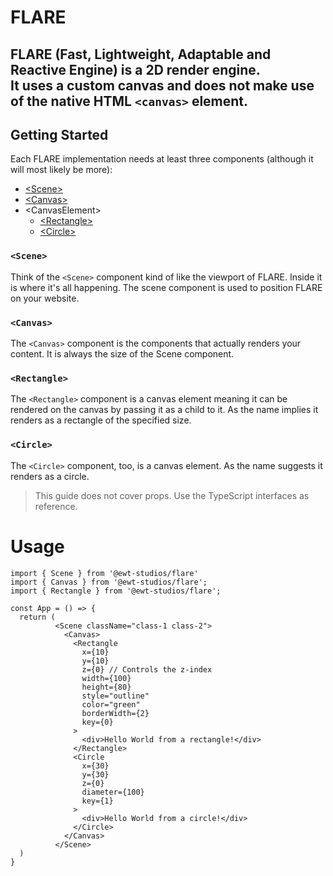 # FLARE 
FLARE (Fast, Lightweight, Adaptable and Reactive Engine) is a 2D render engine.  
It uses a custom canvas and does not make use of the native HTML `<canvas>` element.
---
## Getting Started
Each FLARE implementation needs at least three components (although it will most likely be more):
- [\<Scene\>](#Scene)
- [\<Canvas\>](#Canvas)
- \<CanvasElement\>
  - [\<Rectangle\>](#Rectangle)
  - [\<Circle\>](#Circle)

### `<Scene>`
Think of the `<Scene>` component kind of like the viewport of FLARE.
Inside it is where it's all happening. 
The scene component is used to position FLARE on your website.

### `<Canvas>`
The `<Canvas>` component is the components that actually renders your content.
It is always the size of the Scene component.

### `<Rectangle>`
The `<Rectangle>` component is a canvas element meaning it can be rendered
on the canvas by passing it as a child to it.
As the name implies it renders as a rectangle of the specified size.

### `<Circle>`
The `<Circle>` component, too, is a canvas element.
As the name suggests it renders as a circle.

> This guide does not cover props. Use the TypeScript interfaces as reference.

# Usage

```tsx
import { Scene } from '@ewt-studios/flare'
import { Canvas } from '@ewt-studios/flare';
import { Rectangle } from '@ewt-studios/flare';

const App = () => {
  return (
          <Scene className="class-1 class-2">
            <Canvas>
              <Rectangle
                x={10}
                y={10}
                z={0} // Controls the z-index
                width={100}
                height={80}
                style="outline"
                color="green"
                borderWidth={2}
                key={0}
              >
                <div>Hello World from a rectangle!</div>
              </Rectangle>
              <Circle
                x={30}
                y={30}
                z={0}
                diameter={100}
                key={1}
              >
                <div>Hello World from a circle!</div>
              </Circle>
            </Canvas>
          </Scene>
  )
}
```
